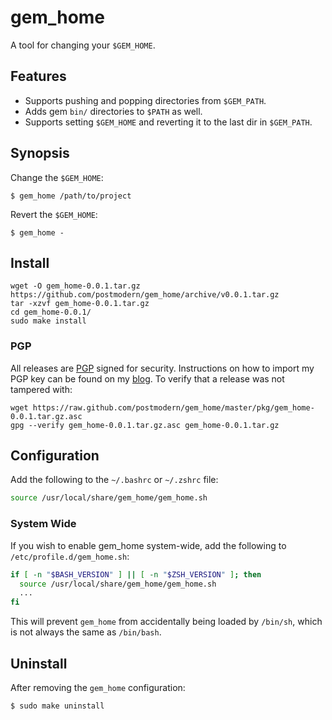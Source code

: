 # gem_home

A tool for changing your `$GEM_HOME`.

## Features

* Supports pushing and popping directories from `$GEM_PATH`.
* Adds gem `bin/` directories to `$PATH` as well.
* Supports setting `$GEM_HOME` and reverting it to the last dir in `$GEM_PATH`.

## Synopsis

Change the `$GEM_HOME`:

    $ gem_home /path/to/project

Revert the `$GEM_HOME`:

    $ gem_home -

## Install

    wget -O gem_home-0.0.1.tar.gz https://github.com/postmodern/gem_home/archive/v0.0.1.tar.gz
    tar -xzvf gem_home-0.0.1.tar.gz
    cd gem_home-0.0.1/
    sudo make install

### PGP

All releases are [PGP] signed for security. Instructions on how to import my
PGP key can be found on my [blog][1]. To verify that a release was not tampered 
with:

    wget https://raw.github.com/postmodern/gem_home/master/pkg/gem_home-0.0.1.tar.gz.asc
    gpg --verify gem_home-0.0.1.tar.gz.asc gem_home-0.0.1.tar.gz

## Configuration

Add the following to the `~/.bashrc` or `~/.zshrc` file:

``` bash
source /usr/local/share/gem_home/gem_home.sh
```

### System Wide

If you wish to enable gem_home system-wide, add the following to
`/etc/profile.d/gem_home.sh`:

``` bash
if [ -n "$BASH_VERSION" ] || [ -n "$ZSH_VERSION" ]; then
  source /usr/local/share/gem_home/gem_home.sh
  ...
fi
```

This will prevent `gem_home` from accidentally being loaded by `/bin/sh`, which
is not always the same as `/bin/bash`.

## Uninstall

After removing the `gem_home` configuration:

    $ sudo make uninstall

[PGP]: http://en.wikipedia.org/wiki/Pretty_Good_Privacy

[1]: http://postmodern.github.com/contact.html#pgp

